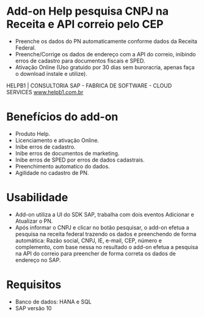 # Add-on Help pesquisa CNPJ na Receita e API correio pelo CEP

 * Preenche os dados do PN automaticamente conforme dados da Receita Federal.
 * Preenche/Corrige os dados de endereço com a API do correio, inibindo erros de cadastro para documentos fiscais e SPED. 
 * Ativação Online (Uso gratuido por 30 dias sem buroracria, apenas faça o download instale e utilize).

HELPB1 | CONSULTORIA SAP - FABRICA DE SOFTWARE - CLOUD SERVICES
www.helpb1.com.br 
 

# Benefícios do add-on

* Produto Help.
* Licenciamento e ativação Online.
* Inibe erros de cadastro.
* Inibe erros de documentos de marketing.
* Inibe erros de SPED por erros de dados cadastrais.
* Preenchimento automatico do dados.
* Agilidade no cadastro de PN.

# Usabilidade

* Add-on utiliza a UI do SDK SAP, trabalha com dois eventos Adicionar e Atualizar o PN.
* Após informar o CNPJ e clicar no botão pesquisar, o add-on efetua a pesquisa na receita federal trazendo os dados e preenchendo de forma automática: Razão social, CNPJ, IE, e-mail, CEP, número e complemento, com base nessa no resultado o add-on efetua a pesquisa na API do correio para preencher de forma correta os dados de endereço no SAP.

# Requisitos

* Banco de dados: HANA e SQL
* SAP versão 10
